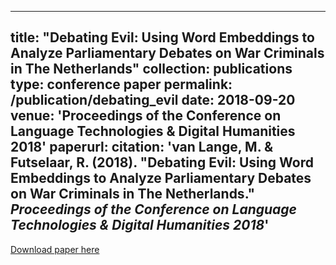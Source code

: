 
---
title: "Debating Evil: Using Word Embeddings to Analyze Parliamentary Debates on War Criminals in The Netherlands"
collection: publications
type: conference paper
permalink: /publication/debating_evil
date: 2018-09-20
venue: 'Proceedings of the Conference on Language Technologies & Digital Humanities 2018'
paperurl: 
citation: 'van Lange, M. & Futselaar, R. (2018). &quot;Debating Evil: Using Word Embeddings to Analyze Parliamentary Debates on War Criminals in The Netherlands.&quot; <i>Proceedings of the Conference on Language Technologies & Digital Humanities 2018</i>'
---

[Download paper here](http://www.sdjt.si/wp/wp-content/uploads/2018/09/JTDH-2018_Lange-et-al_Debating-evil-Using-Word-Embeddings-to-Analyze-Parliamentary-Debates-on-War-Criminals-in-The-Netherlands.pdf)
